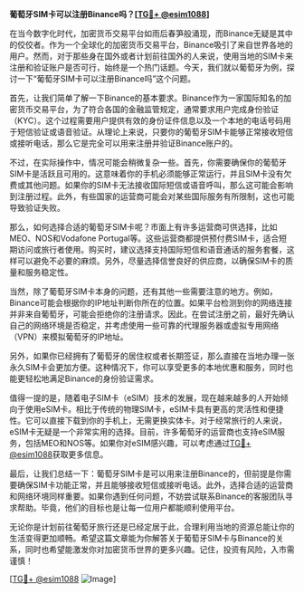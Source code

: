 **葡萄牙SIM卡可以注册Binance吗？[[TG💪+ @esim1088](https://t.me/s/esim1088)]**

在当今数字化时代，加密货币交易平台如雨后春笋般涌现，而Binance无疑是其中的佼佼者。作为一个全球化的加密货币交易平台，Binance吸引了来自世界各地的用户。然而，对于那些身在国外或者计划前往国外的人来说，使用当地的SIM卡来注册和验证账户是否可行，始终是一个热门话题。今天，我们就以葡萄牙为例，探讨一下“葡萄牙SIM卡可以注册Binance吗”这个问题。

首先，让我们简单了解一下Binance的基本要求。Binance作为一家国际知名的加密货币交易平台，为了符合各国的金融监管规定，通常要求用户完成身份验证（KYC）。这个过程需要用户提供有效的身份证件信息以及一个本地的电话号码用于短信验证或语音验证。从理论上来说，只要你的葡萄牙SIM卡能够正常接收短信或接听电话，那么它是完全可以用来注册并验证Binance账户的。

不过，在实际操作中，情况可能会稍微复杂一些。首先，你需要确保你的葡萄牙SIM卡是活跃且可用的。这意味着你的手机必须能够正常运行，并且SIM卡没有欠费或其他问题。如果你的SIM卡无法接收国际短信或语音呼叫，那么这可能会影响到注册过程。此外，有些国家的运营商可能会对某些国际服务有所限制，这也可能导致验证失败。

那么，如何选择合适的葡萄牙SIM卡呢？市面上有许多运营商可供选择，比如MEO、NOS和Vodafone Portugal等。这些运营商都提供预付费SIM卡，适合短期访问或旅行者使用。购买时，建议选择支持国际短信和语音通话的服务套餐，这样可以避免不必要的麻烦。另外，尽量选择信誉良好的供应商，以确保SIM卡的质量和服务稳定性。

当然，除了葡萄牙SIM卡本身的问题，还有其他一些需要注意的地方。例如，Binance可能会根据你的IP地址判断你所在的位置。如果平台检测到你的网络连接并非来自葡萄牙，可能会拒绝你的注册请求。因此，在尝试注册之前，最好先确认自己的网络环境是否稳定，并考虑使用一些可靠的代理服务器或虚拟专用网络（VPN）来模拟葡萄牙的IP地址。

另外，如果你已经拥有了葡萄牙的居住权或者长期签证，那么直接在当地办理一张永久SIM卡会更加方便。这种情况下，你可以享受更多的本地优惠和服务，同时也能更轻松地满足Binance的身份验证需求。

值得一提的是，随着电子SIM卡（eSIM）技术的发展，现在越来越多的人开始倾向于使用eSIM卡。相比于传统的物理SIM卡，eSIM卡具有更高的灵活性和便捷性。它可以直接下载到你的手机上，无需更换实体卡。对于经常旅行的人来说，eSIM卡无疑是一个非常实用的选择。目前，许多葡萄牙的运营商也支持eSIM服务，包括MEO和NOS等。如果你对eSIM感兴趣，可以考虑通过[TG💪+ @esim1088](https://t.me/s/esim1088)获取更多信息。

最后，让我们总结一下：葡萄牙SIM卡是可以用来注册Binance的，但前提是你需要确保SIM卡功能正常，并且能够接收短信或接听电话。此外，选择合适的运营商和网络环境同样重要。如果你遇到任何问题，不妨尝试联系Binance的客服团队寻求帮助。毕竟，他们的目标也是让每一位用户都能顺利使用平台。

无论你是计划前往葡萄牙旅行还是已经定居于此，合理利用当地的资源总能让你的生活变得更加顺畅。希望这篇文章能为你解答关于葡萄牙SIM卡与Binance的关系，同时也希望能激发你对加密货币世界的更多兴趣。记住，投资有风险，入市需谨慎！

[[TG💪+ @esim1088](https://t.me/s/esim1088) ![Image](https://i.postimg.cc/4NQfJmqS/Snipaste-2025-05-13-00-14-12.png)]